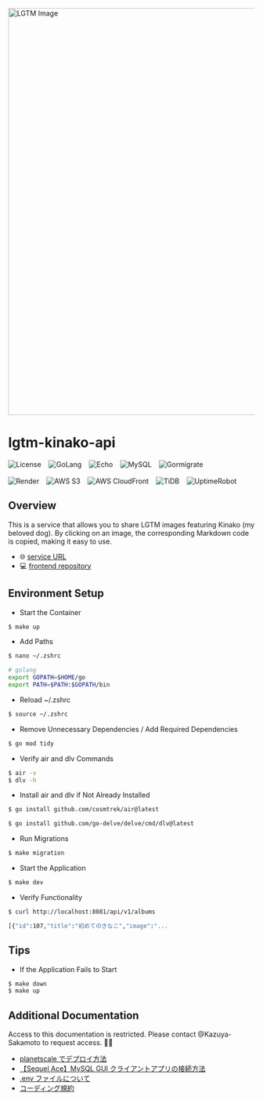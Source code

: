 <img src="https://d18g0hf2wnz3gs.cloudfront.net/20240413001121.JPG" alt="LGTM Image" width="830">

# lgtm-kinako-api

<div style="display: flex; gap: 15px; flex-wrap: wrap; align-items: center;">
  <img src="https://img.shields.io/badge/License-MIT-blue" alt="License">
  <img src="https://img.shields.io/badge/GoLang-1.20.7-blue?logo=go&logoColor=white" alt="GoLang">
  <img src="https://img.shields.io/badge/Echo-v4.11.1-green?logo=go&logoColor=white" alt="Echo">
  <img src="https://img.shields.io/badge/MySQL-v8.0-orange?logo=mysql&logoColor=white" alt="MySQL">
  <img src="https://img.shields.io/badge/Gormigrate-v2.1.1-yellow?logo=github&logoColor=white" alt="Gormigrate">
</div>

<br/>

<div style="display: flex; gap: 15px; flex-wrap: wrap; align-items: center;">
  <img src="https://img.shields.io/badge/API-Render-46E3B7?logo=render&logoColor=white" alt="Render">
  <img src="https://img.shields.io/badge/Storage-AWS%20S3-orange?logo=amazonaws&logoColor=white" alt="AWS S3">
  <img src="https://img.shields.io/badge/CDN-AWS%20CloudFront-FF9900?logo=amazonaws&logoColor=white" alt="AWS CloudFront">
  <img src="https://img.shields.io/badge/DB-TiDB-blue?logo=tidb&logoColor=white" alt="TiDB">
  <img src="https://img.shields.io/badge/Watch-UptimeRobot-2ECC71?logo=uptimerobot&logoColor=white" alt="UptimeRobot">
</div>

## Overview

This is a service that allows you to share LGTM images featuring Kinako (my beloved dog). By clicking on an image, the corresponding Markdown code is copied, making it easy to use.

- 🌐 [service URL](https://lgtm-kinako.com/)  
- 💻 [frontend repository](https://github.com/Kazuya-Sakamoto/lgtm-kinako)  

## Environment Setup

- Start the Container

```bash
$ make up
```

- Add Paths

```bash
$ nano ~/.zshrc
```

```bash
# golang
export GOPATH=$HOME/go
export PATH=$PATH:$GOPATH/bin
```

- Reload ~/.zshrc

```bash
$ source ~/.zshrc
```

- Remove Unnecessary Dependencies / Add Required Dependencies

```bash
$ go mod tidy
```

- Verify air and dlv Commands

```bash
$ air -v
$ dlv -h
```

- Install air and dlv if Not Already Installed

```bash
$ go install github.com/cosmtrek/air@latest
```

```bash
$ go install github.com/go-delve/delve/cmd/dlv@latest
```

- Run Migrations

```bash
$ make migration
```

- Start the Application

```bash
$ make dev
```

- Verify Functionality

```bash
$ curl http://localhost:8081/api/v1/albums

[{"id":107,"title":"初めてのきなこ","image":"...
```

## Tips

- If the Application Fails to Start

```bash
$ make down
$ make up
```

## Additional Documentation

Access to this documentation is restricted. Please contact @Kazuya-Sakamoto to request access. 🙇‍♂️

- [planetscale でデプロイ方法](https://www.notion.so/planetscale-c49789ce45c741f495a5861312592a21)
- [【Sequel Ace】MySQL GUI クライアントアプリの接続方法](https://www.notion.so/Sequel-Ace-MySQL-GUI-b5f8159e78f043a1beec7d083116da44)
- [.env ファイルについて](https://www.notion.so/env-ad6e94f9e5ef4247ab9e5295bfb00c13)
- [コーディング規約](docs/CODING_GUIDELINES.md)
